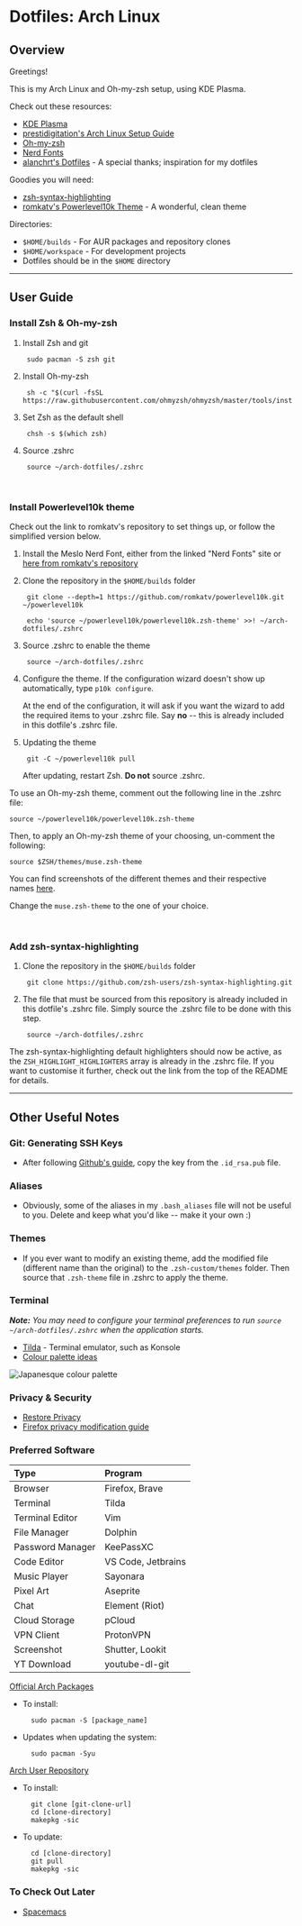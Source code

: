 # Dotfiles: Arch Linux

## Overview

Greetings!

This is my Arch Linux and Oh-my-zsh setup, using KDE Plasma.

Check out these resources:

* [KDE Plasma](https://kde.org/plasma-desktop)
* [prestidigitation's Arch Linux Setup Guide](https://github.com/prestidigitation/arch-linux-sysadmin)
* [Oh-my-zsh](https://ohmyz.sh/)
* [Nerd Fonts](https://www.nerdfonts.com/font-downloads)
* [alanchrt's Dotfiles](https://github.com/alanchrt/dotfiles) - A special thanks; inspiration for my dotfiles

Goodies you will need:

* [zsh-syntax-highlighting](https://github.com/zsh-users/zsh-syntax-highlighting/blob/master/docs/highlighters.md)
* [romkatv's Powerlevel10k Theme](https://github.com/romkatv/powerlevel10k) - A wonderful, clean theme

Directories:

* `$HOME/builds` - For AUR packages and repository clones
* `$HOME/workspace` - For development projects
* Dotfiles should be in the `$HOME` directory

---

## User Guide

### Install Zsh & Oh-my-zsh

1. Install Zsh and git
   
        sudo pacman -S zsh git

2. Install Oh-my-zsh
    
        sh -c "$(curl -fsSL https://raw.githubusercontent.com/ohmyzsh/ohmyzsh/master/tools/install.sh)"

3. Set Zsh as the default shell

        chsh -s $(which zsh)

4. Source .zshrc
    
        source ~/arch-dotfiles/.zshrc

<br/>

### Install Powerlevel10k theme
Check out the link to romkatv's repository to set things up, or follow the simplified version below. 

1. Install the Meslo Nerd Font, either from the linked "Nerd Fonts" site or [here from romkatv's repository](https://github.com/romkatv/powerlevel10k#meslo-nerd-font-patched-for-powerlevel10k)

2. Clone the repository in the `$HOME/builds` folder
    
        git clone --depth=1 https://github.com/romkatv/powerlevel10k.git ~/powerlevel10k
        
        echo 'source ~/powerlevel10k/powerlevel10k.zsh-theme' >>! ~/arch-dotfiles/.zshrc

3. Source .zshrc to enable the theme
    
        source ~/arch-dotfiles/.zshrc

4. Configure the theme. If the configuration wizard doesn't show up automatically, type `p10k configure`.
   
   At the end of the configuration, it will ask if you want the wizard to add the required items to your .zshrc file. Say **no** -- this is already included in this dotfile's .zshrc file.

5. Updating the theme

        git -C ~/powerlevel10k pull

    After updating, restart Zsh. **Do not** source .zshrc.

To use an Oh-my-zsh theme, comment out the following line in the .zshrc file:

    source ~/powerlevel10k/powerlevel10k.zsh-theme

Then, to apply an Oh-my-zsh theme of your choosing, un-comment the following:

    source $ZSH/themes/muse.zsh-theme

You can find screenshots of the different themes and their respective names [here](https://github.com/ohmyzsh/ohmyzsh/wiki/Themes).

Change the `muse.zsh-theme` to the one of your choice.

<br>

### Add zsh-syntax-highlighting

1. Clone the repository in the `$HOME/builds` folder

        git clone https://github.com/zsh-users/zsh-syntax-highlighting.git

2. The file that must be sourced from this repository is already included in this dotfile's .zshrc file. Simply source the .zshrc file to be done with this step.

        source ~/arch-dotfiles/.zshrc

The zsh-syntax-highlighting default highlighters should now be active, as the `ZSH_HIGHLIGHT_HIGHLIGHTERS` array is already in the .zshrc file. If you want to customise it further, check out the link from the top of the README for details.

---

## Other Useful Notes

### Git: Generating SSH Keys
* After following [Github's guide](https://docs.github.com/en/github/authenticating-to-github/generating-a-new-ssh-key-and-adding-it-to-the-ssh-agent), copy the key from the `.id_rsa.pub` file.


### Aliases
* Obviously, some of the aliases in my `.bash_aliases` file will not be useful to you. Delete and keep what you'd like -- make it your own :)

### Themes
* If you ever want to modify an existing theme, add the modified file (different name than the original) to the `.zsh-custom/themes` folder. Then source that `.zsh-theme` file in .zshrc to apply the theme.

### Terminal

***Note:** You may need to configure your terminal preferences to run `source ~/arch-dotfiles/.zshrc` when the application starts.*

* [Tilda](https://github.com/lanoxx/tilda/) - Terminal emulator, such as Konsole
* [Colour palette ideas](https://github.com/lysyi3m/macos-terminal-themes)

![*Japanesque* colour palette](https://raw.githubusercontent.com/lysyi3m/macos-terminal-themes/master/screenshots/japanesque.png)

### Privacy & Security
* [Restore Privacy](https://restoreprivacy.com/)
* [Firefox privacy modification guide](https://restoreprivacy.com/firefox-privacy/)

### Preferred Software
| Type              | Program            |
| :----------       | :-----------       |
| Browser           | Firefox, Brave     |
| Terminal          | Tilda              |
| Terminal Editor   | Vim                |
| File Manager      | Dolphin            |
| Password Manager  | KeePassXC          |
| Code Editor       | VS Code, Jetbrains |
| Music Player      | Sayonara           |
| Pixel Art         | Aseprite           |
| Chat              | Element (Riot)     |
| Cloud Storage     | pCloud             |
| VPN Client        | ProtonVPN          |
| Screenshot        | Shutter, Lookit    |
| YT Download       | youtube-dl-git     |

[Official Arch Packages](https://www.archlinux.org/packages/)

* To install:

        sudo pacman -S [package_name]

* Updates when updating the system:

        sudo pacman -Syu

[Arch User Repository](https://aur.archlinux.org/packages/)

* To install:

        git clone [git-clone-url]
        cd [clone-directory]
        makepkg -sic

* To update:
        
        cd [clone-directory]
        git pull
        makepkg -sic

### To Check Out Later
* [Spacemacs](https://www.spacemacs.org/doc/DOCUMENTATION.html)
